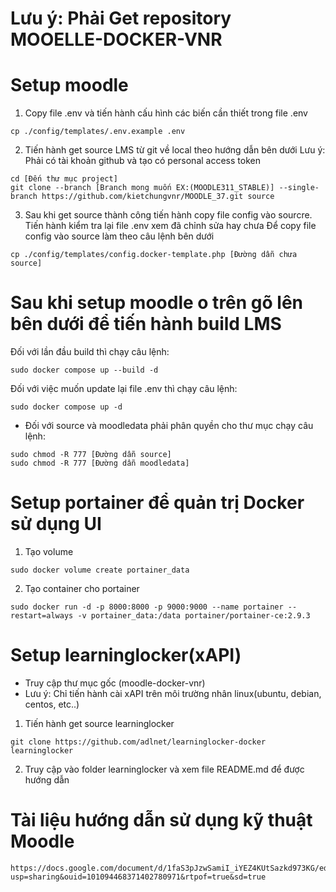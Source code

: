 # Lưu ý: Phải Get repository MOOELLE-DOCKER-VNR

# Setup moodle
1. Copy file .env và tiến hành cấu hình các biến cần thiết trong file .env
```
cp ./config/templates/.env.example .env
```

2. Tiến hành get source LMS từ git về local theo hướng dẫn bên dưới
Lưu ý: Phải có tài khoản github và tạo có personal access token
```
cd [Đến thư mục project]
git clone --branch [Branch mong muốn EX:(MOODLE311_STABLE)] --single-branch https://github.com/kietchungvnr/MOODLE_37.git source
```

3. Sau khi get source thành công tiến hành copy file config vào sourcre. Tiến hành kiểm tra lại file .env xem đã chỉnh sửa hay chưa
Để copy file config vào source làm theo câu lệnh bên dưới
```
cp ./config/templates/config.docker-template.php [Đường dẫn chưa source]
```

# Sau khi setup moodle o trên gõ lên bên dưới để tiến hành build LMS
Đối với lần đầu build thì chạy câu lệnh:
```
sudo docker compose up --build -d
```

Đối với việc muốn update lại file .env thì chạy câu lệnh:
```
sudo docker compose up -d
```

* Đối với source và moodledata phải phân quyền cho thư mục chạy câu lệnh:
```
sudo chmod -R 777 [Đường dẫn source]
sudo chmod -R 777 [Đường dẫn moodledata]
```

# Setup portainer để quản trị Docker sử dụng UI

1. Tạo volume
```
sudo docker volume create portainer_data
```
2. Tạo container cho portainer
```
sudo docker run -d -p 8000:8000 -p 9000:9000 --name portainer --restart=always -v portainer_data:/data portainer/portainer-ce:2.9.3
```

# Setup learninglocker(xAPI)
* Truy cập thư mục gốc (moodle-docker-vnr)
* Lưu ý: Chỉ tiến hành cài xAPI trên môi trường nhân linux(ubuntu, debian, centos, etc..)

1. Tiến hành get source learninglocker
```
git clone https://github.com/adlnet/learninglocker-docker learninglocker
```
2. Truy cập vào folder learninglocker và xem file README.md để được hướng dẫn

# Tài liệu hướng dẫn sử dụng kỹ thuật Moodle
```
https://docs.google.com/document/d/1faS3pJzwSamiI_iYEZ4KUtSazkd973KG/edit?usp=sharing&ouid=101094468371402780971&rtpof=true&sd=true
```